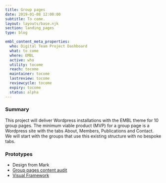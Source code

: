 ```yaml
---
title: Group pages
date: 2019-01-08 12:00:00
subtitle: To come.
layout: layouts/base.njk
section: landing_pages
type: blog

embl_content_meta_properties:
  who: Digital Team Project Dashboard
  what: to come
  where: EMBL
  active: who
  utility: tocome
  reach: tocome
  maintainer: tocome
  lastreview: tocome
  reviewcycle: tocome
  expiry: tocome
  status: alpha
---
```


### Summary

This project will deliver Wordpress installations with the EMBL theme for 10 group pages. The minimum viable product (MVP) for a group page is a Wordpress site with the tabs About, Members, Publications and Contact. We will start with the groups that use this existing structure with no bespoke tabs.

### Prototypes

- Design from Mark
- [Group pages content audit](https://bit.ly/2H1xEnI)
- [Visual Framework](http://dev-vf-theme-prototype.pantheonsite.io/)
